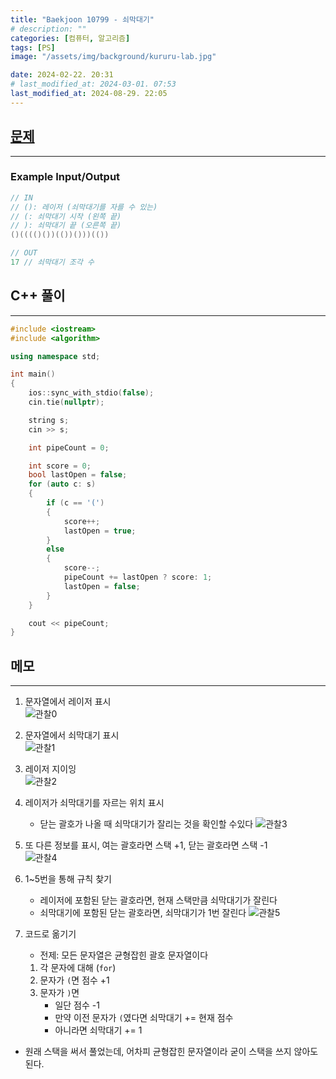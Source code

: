```yaml
---
title: "Baekjoon 10799 - 쇠막대기"
# description: ""
categories: [컴퓨터, 알고리즘]
tags: [PS]
image: "/assets/img/background/kururu-lab.jpg"

date: 2024-02-22. 20:31
# last_modified_at: 2024-03-01. 07:53
last_modified_at: 2024-08-29. 22:05
---
```


## [문제](https://www.acmicpc.net/problem/10799)

---

### Example Input/Output

```cpp
// IN
// (): 레이저 (쇠막대기를 자를 수 있는)
// (: 쇠막대기 시작 (왼쪽 끝)
// ): 쇠막대기 끝 (오른쪽 끝)
()(((()())(())()))(())

// OUT
17 // 쇠막대기 조각 수
```

## C++ 풀이

---

```cpp
#include <iostream>
#include <algorithm>

using namespace std;

int main()
{
    ios::sync_with_stdio(false);
    cin.tie(nullptr);

    string s;
    cin >> s;

    int pipeCount = 0;

    int score = 0;
    bool lastOpen = false;
    for (auto c: s)
    {
        if (c == '(')
        {
            score++;
            lastOpen = true;
        }
        else
        {
            score--;
            pipeCount += lastOpen ? score: 1;
            lastOpen = false;
        }
    }

    cout << pipeCount;
}
```

## 메모

---

1. 문자열에서 레이저 표시  
![관찰0](/assets/img/post/stone/2024/240222-0000.jpg)  

2. 문자열에서 쇠막대기 표시  
![관찰1](/assets/img/post/stone/2024/240222-0001.jpg)

3. 레이저 지이잉  
![관찰2](/assets/img/post/stone/2024/240222-0002.jpg)

4. 레이저가 쇠막대기를 자르는 위치 표시  
   - 닫는 괄호가 나올 때 쇠막대기가 잘리는 것을 확인할 수있다
![관찰3](/assets/img/post/stone/2024/240222-0003.jpg)

5. 또 다른 정보를 표시, 여는 괄호라면 스택 +1, 닫는 괄호라면 스택 -1  
![관찰4](/assets/img/post/stone/2024/240222-0004.jpg)

6. 1~5번을 통해 규칙 찾기
   - 레이저에 포함된 닫는 괄호라면, 현재 스택만큼 쇠막대기가 잘린다
   - 쇠막대기에 포함된 닫는 괄호라면, 쇠막대기가 1번 잘린다
![관찰5](/assets/img/post/stone/2024/240222-0005.jpg)

7. 코드로 옮기기
   - 전제: 모든 문자열은 균형잡힌 괄호 문자열이다
   1. 각 문자에 대해 (`for`)
   2. 문자가 `(`면 점수 +1
   3. 문자가 `)`면
      - 일단 점수 -1
      - 만약 이전 문자가 `(`였다면 쇠막대기 += 현재 점수
      - 아니라면 쇠막대기 += 1

- 원래 스택을 써서 풀었는데, 어차피 균형잡힌 문자열이라 굳이 스택을 쓰지 않아도 된다.
